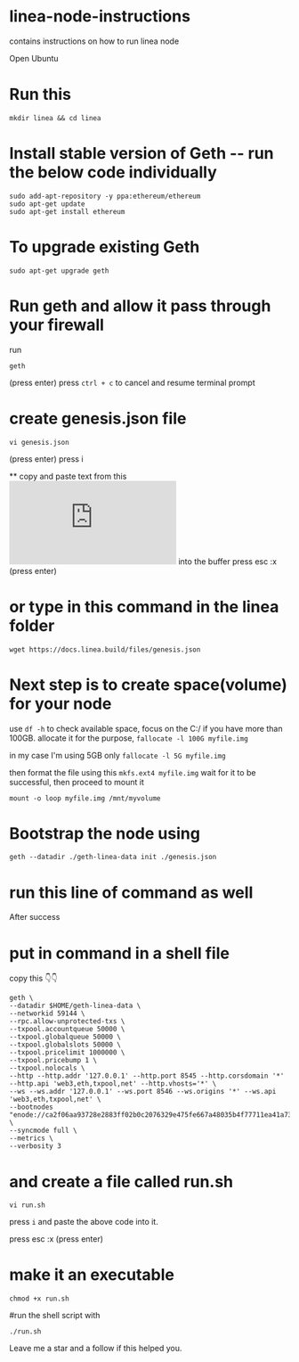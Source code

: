 # linea-node-instructions
contains instructions on how to run linea node

Open Ubuntu
# Run this
```
mkdir linea && cd linea
```

# Install stable version of Geth -- run the below code individually
```
sudo add-apt-repository -y ppa:ethereum/ethereum
sudo apt-get update
sudo apt-get install ethereum
```

# To upgrade existing Geth
```
sudo apt-get upgrade geth
```

# Run geth and allow it pass through your firewall
run 
```
geth
```
(press enter)
press `ctrl + c` to cancel and resume terminal prompt

# create genesis.json file
```
vi genesis.json
```
(press enter)
press i

** copy and paste text from this ![Link](https://docs.linea.build/files/genesis.json) into the buffer
press esc :x (press enter)

# or type in this command in the linea folder
```
wget https://docs.linea.build/files/genesis.json
```

# Next step is to create space(volume) for your node 

use `df -h` to check available space, focus on the C:/
if you have more than 100GB. allocate it for the purpose, `fallocate -l 100G myfile.img`

in my case I'm using 5GB only `fallocate -l 5G myfile.img`

then format the file using this `mkfs.ext4 myfile.img`
wait for it to be successful, then proceed to mount it

```
mount -o loop myfile.img /mnt/myvolume
```

# Bootstrap the node using 
```
geth --datadir ./geth-linea-data init ./genesis.json
```

# run this line of command as well

After success

#  put in command in a shell file

copy this 👇👇
```
geth \
--datadir $HOME/geth-linea-data \
--networkid 59144 \
--rpc.allow-unprotected-txs \
--txpool.accountqueue 50000 \
--txpool.globalqueue 50000 \
--txpool.globalslots 50000 \
--txpool.pricelimit 1000000 \
--txpool.pricebump 1 \
--txpool.nolocals \
--http --http.addr '127.0.0.1' --http.port 8545 --http.corsdomain '*' --http.api 'web3,eth,txpool,net' --http.vhosts='*' \
--ws --ws.addr '127.0.0.1' --ws.port 8546 --ws.origins '*' --ws.api 'web3,eth,txpool,net' \
--bootnodes "enode://ca2f06aa93728e2883ff02b0c2076329e475fe667a48035b4f77711ea41a73cf6cb2ff232804c49538ad77794185d83295b57ddd2be79eefc50a9dd5c48bbb2e@3.23.106.165:30303,enode://eef91d714494a1ceb6e06e5ce96fe5d7d25d3701b2d2e68c042b33d5fa0e4bf134116e06947b3f40b0f22db08f104504dd2e5c790d8bcbb6bfb1b7f4f85313ec@3.133.179.213:30303,enode://cfd472842582c422c7c98b0f2d04c6bf21d1afb2c767f72b032f7ea89c03a7abdaf4855b7cb2dc9ae7509836064ba8d817572cf7421ba106ac87857836fa1d1b@3.145.12.13:30303" \
--syncmode full \
--metrics \
--verbosity 3
```

# and create a file called run.sh
```
vi run.sh
```
press `i` and paste the above code into it.

press esc :x (press enter)

# make it an executable
```
chmod +x run.sh
```

#run the shell script with 
```
./run.sh
```
Leave me a star and a follow if this helped you.
